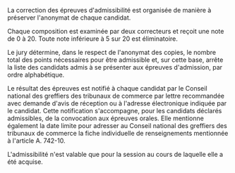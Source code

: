 La correction des épreuves d'admissibilité est organisée de manière à préserver l'anonymat de chaque candidat.


Chaque composition est examinée par deux correcteurs et reçoit une note de 0 à 20. Toute note inférieure à 5 sur 20 est éliminatoire.


Le jury détermine, dans le respect de l'anonymat des copies, le nombre total des points nécessaires pour être admissible et, sur cette base, arrête la liste des candidats admis à se présenter aux épreuves d'admission, par ordre alphabétique.


Le résultat des épreuves est notifié à chaque candidat par le Conseil national des greffiers des tribunaux de commerce par lettre recommandée avec demande d'avis de réception ou à l'adresse électronique indiquée par le candidat. Cette notification s'accompagne, pour les candidats déclarés admissibles, de la convocation aux épreuves orales. Elle mentionne également la date limite pour adresser au Conseil national des greffiers des tribunaux de commerce la fiche individuelle de renseignements mentionnée à l'article A. 742-10.


L'admissibilité n'est valable que pour la session au cours de laquelle elle a été acquise.

